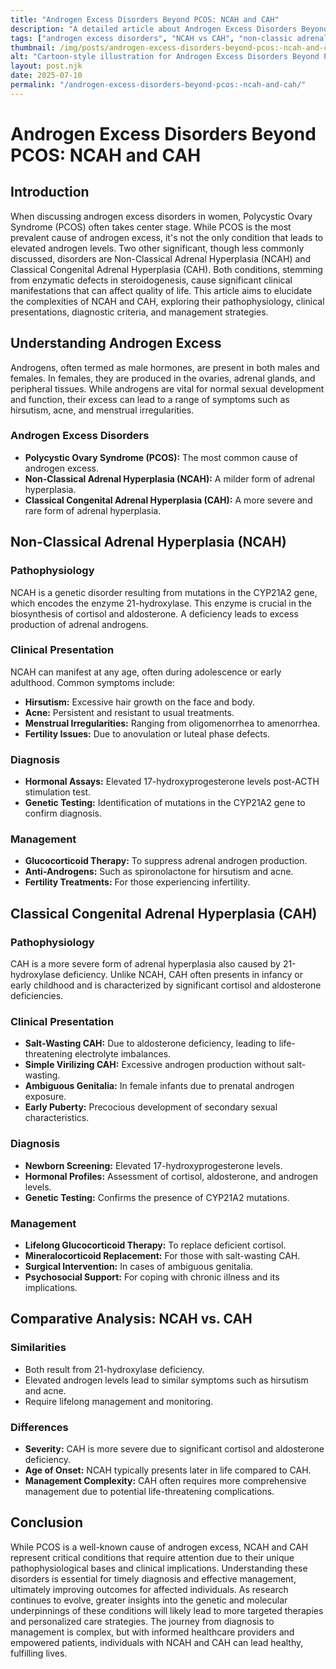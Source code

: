 ```yaml
---
title: "Androgen Excess Disorders Beyond PCOS: NCAH and CAH"
description: "A detailed article about Androgen Excess Disorders Beyond PCOS: NCAH and CAH."
tags: ["androgen excess disorders", "NCAH vs CAH", "non-classic adrenal hyperplasia", "congenital adrenal hyperplasia", "PCOS alternatives"]
thumbnail: /img/posts/androgen-excess-disorders-beyond-pcos:-ncah-and-cah.webp
alt: "Cartoon-style illustration for Androgen Excess Disorders Beyond PCOS: NCAH and CAH"
layout: post.njk
date: 2025-07-10
permalink: "/androgen-excess-disorders-beyond-pcos:-ncah-and-cah/"
---
```


# Androgen Excess Disorders Beyond PCOS: NCAH and CAH

## Introduction

When discussing androgen excess disorders in women, Polycystic Ovary Syndrome (PCOS) often takes center stage. While PCOS is the most prevalent cause of androgen excess, it's not the only condition that leads to elevated androgen levels. Two other significant, though less commonly discussed, disorders are Non-Classical Adrenal Hyperplasia (NCAH) and Classical Congenital Adrenal Hyperplasia (CAH). Both conditions, stemming from enzymatic defects in steroidogenesis, cause significant clinical manifestations that can affect quality of life. This article aims to elucidate the complexities of NCAH and CAH, exploring their pathophysiology, clinical presentations, diagnostic criteria, and management strategies.

## Understanding Androgen Excess

Androgens, often termed as male hormones, are present in both males and females. In females, they are produced in the ovaries, adrenal glands, and peripheral tissues. While androgens are vital for normal sexual development and function, their excess can lead to a range of symptoms such as hirsutism, acne, and menstrual irregularities. 

### Androgen Excess Disorders

- **Polycystic Ovary Syndrome (PCOS):** The most common cause of androgen excess.
- **Non-Classical Adrenal Hyperplasia (NCAH):** A milder form of adrenal hyperplasia.
- **Classical Congenital Adrenal Hyperplasia (CAH):** A more severe and rare form of adrenal hyperplasia.

## Non-Classical Adrenal Hyperplasia (NCAH)

### Pathophysiology

NCAH is a genetic disorder resulting from mutations in the CYP21A2 gene, which encodes the enzyme 21-hydroxylase. This enzyme is crucial in the biosynthesis of cortisol and aldosterone. A deficiency leads to excess production of adrenal androgens.

### Clinical Presentation

NCAH can manifest at any age, often during adolescence or early adulthood. Common symptoms include:

- **Hirsutism:** Excessive hair growth on the face and body.
- **Acne:** Persistent and resistant to usual treatments.
- **Menstrual Irregularities:** Ranging from oligomenorrhea to amenorrhea.
- **Fertility Issues:** Due to anovulation or luteal phase defects.

### Diagnosis

- **Hormonal Assays:** Elevated 17-hydroxyprogesterone levels post-ACTH stimulation test.
- **Genetic Testing:** Identification of mutations in the CYP21A2 gene to confirm diagnosis.

### Management

- **Glucocorticoid Therapy:** To suppress adrenal androgen production.
- **Anti-Androgens:** Such as spironolactone for hirsutism and acne.
- **Fertility Treatments:** For those experiencing infertility.

## Classical Congenital Adrenal Hyperplasia (CAH)

### Pathophysiology

CAH is a more severe form of adrenal hyperplasia also caused by 21-hydroxylase deficiency. Unlike NCAH, CAH often presents in infancy or early childhood and is characterized by significant cortisol and aldosterone deficiencies.

### Clinical Presentation

- **Salt-Wasting CAH:** Due to aldosterone deficiency, leading to life-threatening electrolyte imbalances.
- **Simple Virilizing CAH:** Excessive androgen production without salt-wasting.
- **Ambiguous Genitalia:** In female infants due to prenatal androgen exposure.
- **Early Puberty:** Precocious development of secondary sexual characteristics.

### Diagnosis

- **Newborn Screening:** Elevated 17-hydroxyprogesterone levels.
- **Hormonal Profiles:** Assessment of cortisol, aldosterone, and androgen levels.
- **Genetic Testing:** Confirms the presence of CYP21A2 mutations.

### Management

- **Lifelong Glucocorticoid Therapy:** To replace deficient cortisol.
- **Mineralocorticoid Replacement:** For those with salt-wasting CAH.
- **Surgical Intervention:** In cases of ambiguous genitalia.
- **Psychosocial Support:** For coping with chronic illness and its implications.

## Comparative Analysis: NCAH vs. CAH

### Similarities

- Both result from 21-hydroxylase deficiency.
- Elevated androgen levels lead to similar symptoms such as hirsutism and acne.
- Require lifelong management and monitoring.

### Differences

- **Severity:** CAH is more severe due to significant cortisol and aldosterone deficiency.
- **Age of Onset:** NCAH typically presents later in life compared to CAH.
- **Management Complexity:** CAH often requires more comprehensive management due to potential life-threatening complications.

## Conclusion

While PCOS is a well-known cause of androgen excess, NCAH and CAH represent critical conditions that require attention due to their unique pathophysiological bases and clinical implications. Understanding these disorders is essential for timely diagnosis and effective management, ultimately improving outcomes for affected individuals. As research continues to evolve, greater insights into the genetic and molecular underpinnings of these conditions will likely lead to more targeted therapies and personalized care strategies. The journey from diagnosis to management is complex, but with informed healthcare providers and empowered patients, individuals with NCAH and CAH can lead healthy, fulfilling lives.
